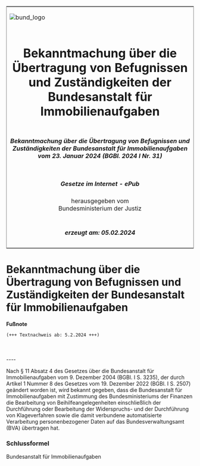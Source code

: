<span id="DECKBLATT.html"></span>

<table border="0" frame="border" width="100%">

<tr valign="top">

<td align="left">

![bund\_logo](BfJ_2021_Web_de_de.gif)

</td>

<td align="right">

 

</td>

</tr>

<tr align="center" valign="middle">

<td colspan="2">

# Bekanntmachung über die Übertragung von Befugnissen und Zuständigkeiten der Bundesanstalt für Immobilienaufgaben

</td>

</tr>

<tr align="center" valign="middle">

<td colspan="2">

##### Bekanntmachung über die Übertragung von Befugnissen und Zuständigkeiten der Bundesanstalt für Immobilienaufgaben vom 23. Januar 2024 (BGBl. 2024 I Nr. 31)

</td>

</tr>

<tr align="center" valign="middle">

<td colspan="2">

  
  

##### Gesetze im Internet - ePub  
  
herausgegeben vom  
Bundesministerium der Justiz

</td>

</tr>

<tr align="center" valign="bottom">

<td colspan="2">

  
  

##### erzeugt am: 05.02.2024

</td>

</tr>

</table>

<span id="BJNR01F0A0024.html"></span>

# Bekanntmachung über die Übertragung von Befugnissen und Zuständigkeiten der Bundesanstalt für Immobilienaufgaben

<div>

  
**Fußnote**

<div class="jnhtml">

<div>

<div class="jurAbsatz">

  

``` 
(+++ Textnachweis ab: 5.2.2024 +++)

 
```

</div>

</div>

</div>

</div>

<span id="BJNR01F0A0024BJNE000100000.html"></span>

###   
\----

<div>

<div class="jnhtml">

<div>

<div class="jurAbsatz">

Nach § 11 Absatz 4 des Gesetzes über die Bundesanstalt für
Immobilienaufgaben vom 9. Dezember 2004 (BGBl. I S. 3235), der durch
Artikel 1 Nummer 8 des Gesetzes vom 19. Dezember 2022 (BGBl. I S. 2507)
geändert worden ist, wird bekannt gegeben, dass die Bundesanstalt für
Immobilienaufgaben mit Zustimmung des Bundesministeriums der Finanzen
die Bearbeitung von Beihilfeangelegenheiten einschließlich der
Durchführung oder Bearbeitung der Widerspruchs- und der Durchführung
von Klageverfahren sowie die damit verbundene automatisierte
Verarbeitung personenbezogener Daten auf das Bundesverwaltungsamt (BVA)
übertragen hat.

</div>

</div>

</div>

</div>

<span id="BJNR01F0A0024BJNE000200000.html"></span>

### Schlussformel  

<div>

<div class="jnhtml">

<div>

<div class="jurAbsatz">

<span class="SP">Bundesanstalt für Immobilienaufgaben</span>

</div>

</div>

</div>

</div>
